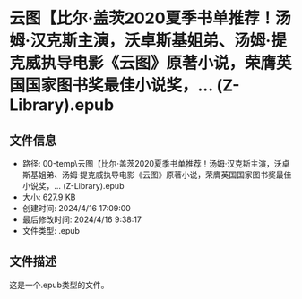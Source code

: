 ﻿# 云图【比尔·盖茨2020夏季书单推荐！汤姆·汉克斯主演，沃卓斯基姐弟、汤姆·提克威执导电影《云图》原著小说，荣膺英国国家图书奖最佳小说奖，... (Z-Library).epub

## 文件信息
- 路径: 00-temp\云图【比尔·盖茨2020夏季书单推荐！汤姆·汉克斯主演，沃卓斯基姐弟、汤姆·提克威执导电影《云图》原著小说，荣膺英国国家图书奖最佳小说奖，... (Z-Library).epub
- 大小: 627.9 KB
- 创建时间: 2024/4/16 17:09:00
- 最后修改时间: 2024/4/16 9:38:17
- 文件类型: .epub

## 文件描述
这是一个.epub类型的文件。

